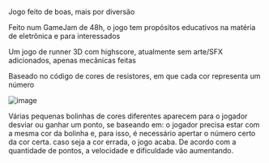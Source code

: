 Jogo feito de boas, mais por diversão

Feito num GameJam de 48h, o jogo tem propósitos educativos na matéria de eletrônica e para interessados

Um jogo de runner 3D com highscore, atualmente sem arte/SFX adicionados, apenas mecânicas feitas

Baseado no código de cores de resistores, em que cada cor representa um número

![image](https://user-images.githubusercontent.com/101370021/191880247-b7931e85-fcdc-4187-8e0f-94493c426f9a.png)

Várias pequenas bolinhas de cores diferentes aparecem para o jogador desviar ou ganhar um ponto, se baseando em:
  o jogador precisa estar com a mesma cor da bolinha e, para isso, é necessário apertar o número certo da cor certa.
  caso seja a cor errada, o jogo acaba.
De acordo com a quantidade de pontos, a velocidade e dificuldade vão aumentando.
